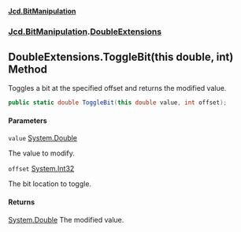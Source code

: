 #### [Jcd.BitManipulation](index 'index')

### [Jcd.BitManipulation](Jcd.BitManipulation 'Jcd.BitManipulation').[DoubleExtensions](Jcd.BitManipulation.DoubleExtensions 'Jcd.BitManipulation.DoubleExtensions')

## DoubleExtensions.ToggleBit(this double, int) Method

Toggles a bit at the specified offset and returns the modified value.

```csharp
public static double ToggleBit(this double value, int offset);
```

#### Parameters

<a name='Jcd.BitManipulation.DoubleExtensions.ToggleBit(thisdouble,int).value'></a>

`value` [System.Double](https://docs.microsoft.com/en-us/dotnet/api/System.Double 'System.Double')

The value to modify.

<a name='Jcd.BitManipulation.DoubleExtensions.ToggleBit(thisdouble,int).offset'></a>

`offset` [System.Int32](https://docs.microsoft.com/en-us/dotnet/api/System.Int32 'System.Int32')

The bit location to toggle.

#### Returns

[System.Double](https://docs.microsoft.com/en-us/dotnet/api/System.Double 'System.Double')
The modified value.